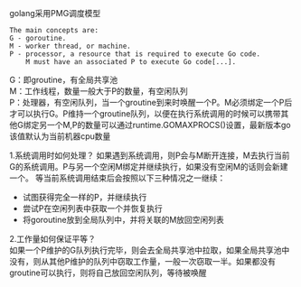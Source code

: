 golang采用PMG调度模型
```
The main concepts are:
G - goroutine.
M - worker thread, or machine.
P - processor, a resource that is required to execute Go code.
    M must have an associated P to execute Go code[...].
```
G：即groutine，有全局共享池   
M：工作线程，数量一般大于P的数量，有空闲队列   
P：处理器，有空闲队列，当一个groutine到来时唤醒一个P。M必须绑定一个P后才可以执行G。P维持一个groutine队列，以便在执行系统调用的时候可以携带其他G绑定另一个M,P的数量可以通过runtime.GOMAXPROCS()设置，最新版本go该值默认为当前机器cpu数量

1.系统调用时如何处理？
如果遇到系统调用，则P会与M断开连接，M去执行当前G的系统调用。P与另一个空闲M绑定并继续执行，如果没有空闲M的话则会新建一个。
等当前系统调用结束后会按照以下三种情况之一继续：
+ 试图获得完全一样的P，并继续执行
+ 尝试P在空闲列表中获取一个并恢复执行
+ 将goroutine放到全局队列中，并将关联的M放回空闲列表

2.工作量如何保证平等？   
如果一个P维护的G队列执行完毕，则会去全局共享池中拉取，如果全局共享池中没有，则从其他P维护的队列中窃取工作量，一般一次窃取一半。如果都没有groutine可以执行，则将自己放回空闲队列，等待被唤醒